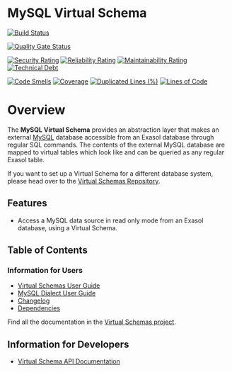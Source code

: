 # MySQL Virtual Schema

[![Build Status](https://github.com/exasol/mysql-virtual-schema/actions/workflows/ci-build.yml/badge.svg)](https://github.com/exasol/mysql-virtual-schema/actions/workflows/ci-build.yml)

[![Quality Gate Status](https://sonarcloud.io/api/project_badges/measure?project=com.exasol%3Amysql-virtual-schema&metric=alert_status)](https://sonarcloud.io/dashboard?id=com.exasol%3Amysql-virtual-schema)

[![Security Rating](https://sonarcloud.io/api/project_badges/measure?project=com.exasol%3Amysql-virtual-schema&metric=security_rating)](https://sonarcloud.io/dashboard?id=com.exasol%3Amysql-virtual-schema)
[![Reliability Rating](https://sonarcloud.io/api/project_badges/measure?project=com.exasol%3Amysql-virtual-schema&metric=reliability_rating)](https://sonarcloud.io/dashboard?id=com.exasol%3Amysql-virtual-schema)
[![Maintainability Rating](https://sonarcloud.io/api/project_badges/measure?project=com.exasol%3Amysql-virtual-schema&metric=sqale_rating)](https://sonarcloud.io/dashboard?id=com.exasol%3Amysql-virtual-schema)
[![Technical Debt](https://sonarcloud.io/api/project_badges/measure?project=com.exasol%3Amysql-virtual-schema&metric=sqale_index)](https://sonarcloud.io/dashboard?id=com.exasol%3Amysql-virtual-schema)

[![Code Smells](https://sonarcloud.io/api/project_badges/measure?project=com.exasol%3Amysql-virtual-schema&metric=code_smells)](https://sonarcloud.io/dashboard?id=com.exasol%3Amysql-virtual-schema)
[![Coverage](https://sonarcloud.io/api/project_badges/measure?project=com.exasol%3Amysql-virtual-schema&metric=coverage)](https://sonarcloud.io/dashboard?id=com.exasol%3Amysql-virtual-schema)
[![Duplicated Lines (%)](https://sonarcloud.io/api/project_badges/measure?project=com.exasol%3Amysql-virtual-schema&metric=duplicated_lines_density)](https://sonarcloud.io/dashboard?id=com.exasol%3Amysql-virtual-schema)
[![Lines of Code](https://sonarcloud.io/api/project_badges/measure?project=com.exasol%3Amysql-virtual-schema&metric=ncloc)](https://sonarcloud.io/dashboard?id=com.exasol%3Amysql-virtual-schema)

# Overview

The **MySQL Virtual Schema** provides an abstraction layer that makes an external [MySQL](https://www.mysql.com/) database accessible from an Exasol database through regular SQL commands. The contents of the external MySQL database are mapped to virtual tables which look like and can be queried as any regular Exasol table.

If you want to set up a Virtual Schema for a different database system, please head over to the [Virtual Schemas Repository][virtual-schemas].

## Features

* Access a MySQL data source in read only mode from an Exasol database, using a Virtual Schema.

## Table of Contents

### Information for Users

* [Virtual Schemas User Guide][virtual-schemas-user-guide]
* [MySQL Dialect User Guide](doc/user_guide/mysql_user_guide.md)
* [Changelog](doc/changes/changelog.md)
* [Dependencies](dependencies.md)

Find all the documentation in the [Virtual Schemas project][vs-doc].

## Information for Developers 

* [Virtual Schema API Documentation][vs-api]


[virtual-schemas-user-guide]: https://docs.exasol.com/database_concepts/virtual_schemas.htm
[virtual-schemas]: https://github.com/exasol/virtual-schemas
[vs-api]: https://github.com/exasol/virtual-schema-common-java/blob/master/doc/development/api/virtual_schema_api.md
[vs-doc]: https://github.com/exasol/virtual-schemas/tree/master/doc
